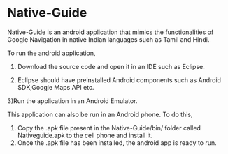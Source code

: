 Native-Guide
============
Native-Guide is an android application that mimics the functionalities of Google Navigation in native Indian languages such as Tamil and Hindi.

To run the android application,

1) Download the source code and open it in an IDE such as Eclipse.

2) Eclipse should have preinstalled Android components such as Android SDK,Google Maps API etc.

3)Run the application in an Android Emulator.

This application can also be run in an Android phone. To do this,
1) Copy the .apk file present in the Native-Guide/bin/ folder called Nativeguide.apk to the cell phone and install it.
2) Once the .apk file has been installed, the android app is ready to run.

